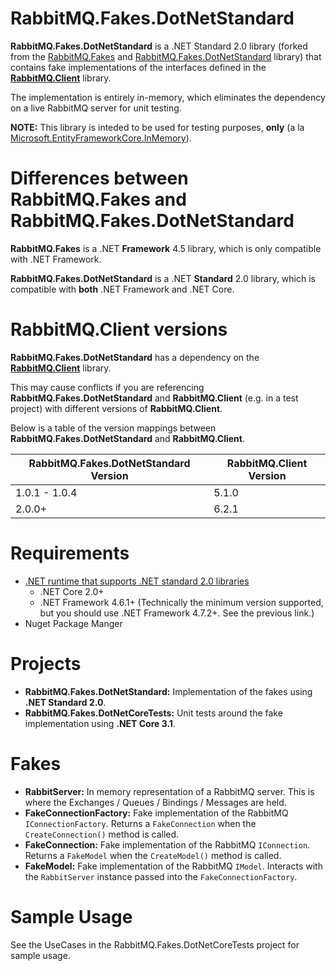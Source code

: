 # RabbitMQ.Fakes.DotNetStandard

__RabbitMQ.Fakes.DotNetStandard__ is a .NET Standard 2.0 library (forked from the [RabbitMQ.Fakes](https://github.com/paulmccallick/RabbitMQ.Fakes) and [RabbitMQ.Fakes.DotNetStandard](https://github.com/KyleCrowley/RabbitMQ.Fakes.DotNetStandard) library) that contains fake implementations of the interfaces defined in the __[RabbitMQ.Client](https://github.com/rabbitmq/rabbitmq-dotnet-client)__ library.

The implementation is entirely in-memory, which eliminates the dependency on a live RabbitMQ server for unit testing.

__NOTE:__ This library is inteded to be used for testing purposes, __only__ (a la [Microsoft.EntityFrameworkCore.InMemory](https://www.nuget.org/packages/Microsoft.EntityFrameworkCore.InMemory/)).

# Differences between RabbitMQ.Fakes and RabbitMQ.Fakes.DotNetStandard

__RabbitMQ.Fakes__ is a .NET __Framework__ 4.5 library, which is only compatible with .NET Framework.

__RabbitMQ.Fakes.DotNetStandard__ is a .NET __Standard__ 2.0 library, which is compatible with __both__ .NET Framework and .NET Core.

# RabbitMQ.Client versions

__RabbitMQ.Fakes.DotNetStandard__ has a dependency on the __[RabbitMQ.Client](https://github.com/rabbitmq/rabbitmq-dotnet-client)__ library.

This may cause conflicts if you are referencing __RabbitMQ.Fakes.DotNetStandard__ and __RabbitMQ.Client__ (e.g. in a test project) with different versions of __RabbitMQ.Client__.

Below is a table of the version mappings between __RabbitMQ.Fakes.DotNetStandard__ and __RabbitMQ.Client__.

| RabbitMQ.Fakes.DotNetStandard Version | RabbitMQ.Client Version |
| --- | --- |
| 1.0.1 - 1.0.4 | 5.1.0 |
| 2.0.0+ | 6.2.1 |

# Requirements
* [.NET runtime that supports .NET standard 2.0 libraries](https://docs.microsoft.com/en-us/dotnet/standard/net-standard)
  * .NET Core 2.0+
  * .NET Framework 4.6.1+ (Technically the minimum version supported, but you should use .NET Framework 4.7.2+. See the previous link.)
* Nuget Package Manger

# Projects
* __RabbitMQ.Fakes.DotNetStandard:__ Implementation of the fakes using __.NET Standard 2.0__.
* __RabbitMQ.Fakes.DotNetCoreTests:__ Unit tests around the fake implementation using __.NET Core 3.1__.

# Fakes
* __RabbitServer:__ In memory representation of a RabbitMQ server. This is where the Exchanges / Queues / Bindings / Messages are held.
* __FakeConnectionFactory:__ Fake implementation of the RabbitMQ `IConnectionFactory`. Returns a `FakeConnection` when the `CreateConnection()` method is called.
* __FakeConnection:__ Fake implementation of the RabbitMQ `IConnection`. Returns a `FakeModel` when the `CreateModel()` method is called.
* __FakeModel:__ Fake implementation of the RabbitMQ `IModel`. Interacts with the `RabbitServer` instance passed into the `FakeConnectionFactory`.

# Sample Usage
See the UseCases in the RabbitMQ.Fakes.DotNetCoreTests project for sample usage.

